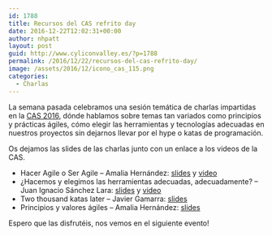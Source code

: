 ```yaml
---
id: 1788
title: Recursos del CAS refrito day
date: 2016-12-22T12:02:31+00:00
author: nhpatt
layout: post
guid: http://www.cyliconvalley.es/?p=1788
permalink: /2016/12/22/recursos-del-cas-refrito-day/
image: /assets/2016/12/icono_cas_115.png
categories:
  - Charlas
---
```

La semana pasada celebramos una sesión temática de charlas impartidas en la [CAS 2016](http://cas2016.agile-spain.org/), dónde hablamos sobre temas tan variados como principios y prácticas ágiles, cómo elegir las herramientas y tecnologías adecuadas en nuestros proyectos sin dejarnos llevar por el hype o katas de programación.

Os dejamos las slides de las charlas junto con un enlace a los videos de la CAS.

  * Hacer Agile o Ser Agile – Amalia Hernández: [slides](https://drive.google.com/file/d/0B9B4rs_8HCRGWWdvOXY4OGpzblk/view?usp=sharing) y [video](https://www.youtube.com/watch?v=Kwg25ZUPpQQ)
  * ¿Hacemos y elegimos las herramientas adecuadas, adecuadamente? – Juan Ignacio Sánchez Lara: [slides](https://docs.google.com/presentation/d/16cuO7eugyt7p4kFuAk_NcwLIIwUBeyK95Idu_kZNdqk/edit?usp=sharing) y [video](https://www.youtube.com/watch?v=3wWuycfa5e0)
  * Two thousand katas later – Javier Gamarra: [slides](https://docs.google.com/presentation/d/1UOq0bfYsDM5JFUDgI5frJ2YLIJLG1sGNsXIkt0JJeeA/edit)
  * Principios y valores ágiles – Amalia Hernández: [slides](https://drive.google.com/open?id=0B9B4rs_8HCRGNEVjX09fM2djeVU)

Espero que las disfrutéis, nos vemos en el siguiente evento!